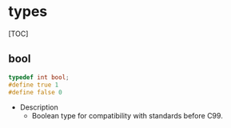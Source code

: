 # types

[TOC]



## bool

```c
typedef int bool;
#define true 1
#define false 0
```

- Description
    - Boolean type for compatibility with standards before C99.
